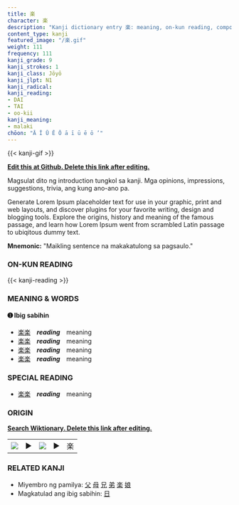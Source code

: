 ```yaml
---
title: 楽
character: 楽
description: "Kanji dictionary entry 楽: meaning, on-kun reading, compounds, origin, related kanji"
content_type: kanji
featured_image: "/楽.gif"
weight: 111
frequency: 111
kanji_grade: 9
kanji_strokes: 1
kanji_class: Jōyō
kanji_jlpt: N1
kanji_radical: 
kanji_reading: 
- DAI
- TAI
- oo-kii
kanji_meaning:
- malaki
chōon: "Ā Ī Ū Ē Ō ā ī ū ē ō ’"
---
```

[//]: # (Don't edit the line below. Kanji animated GIF code is automatically generated.)
{{< kanji-gif >}}

[//]: # (Edit below this line.)

**[Edit this at Github. Delete this link after editing.](https://github.com/tim0g/tim/tree/main/content/kanji/楽/index.md)**

Magsulat dito ng introduction tungkol sa kanji. Mga opinions, impressions, suggestions, trivia, ang kung ano-ano pa.

Generate Lorem Ipsum placeholder text for use in your graphic, print and web layouts, and discover plugins for your favorite writing, design and blogging tools. Explore the origins, history and meaning of the famous passage, and learn how Lorem Ipsum went from scrambled Latin passage to ubiqitous dummy text.
 
**Mnemonic:** "Maikling sentence na makakatulong sa pagsaulo."

### ON-KUN READING

[//]: # (Don't edit the line below. ON-KUN READING code is automatically generated.)
{{< kanji-reading >}}

### MEANING & WORDS

#### ➊ **Ibig sabihin**
  - [楽](../楽)[楽](../楽)　***reading***　meaning
  - [楽](../楽)[楽](../楽)　***reading***　meaning
  - [楽](../楽)[楽](../楽)　***reading***　meaning
  - [楽](../楽)[楽](../楽)　***reading***　meaning

### SPECIAL READING
  - [楽](../楽)[楽](../楽)　***reading***　meaning

### ORIGIN

**[Search Wiktionary. Delete this link after editing.](https://wiktionary.org/wiki/楽)**
<table class="kanji-table"><tr><td>
<img src="60px-楽-bronze.svg.png">
</td><td>▶</td><td>
<img src="60px-楽-oracle.svg.png">
</td><td>▶</td>
<td class="kanji-origin">楽</td>
</tr></table>

### RELATED KANJI
- Miyembro ng pamilya: [父](../父) [母](../母) [兄](../兄) [弟](../弟) [楽](../楽) [娘](../娘)
- Magkatulad ang ibig sabihin: [日](../日)
